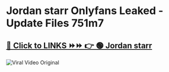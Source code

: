 
 # Jordan starr Onlyfans Leaked - Update Files 751m7

## <h2><a href="https://clipsfans.com/Jordan_starr&ref=git">🔗 Click to LINKS ⏩⏩ 👉 🟢 Jordan starr </a></h2>

<a href="https://clipsfans.com/Jordan_starr&ref=git" rel="nofollow" data-target="animated-image.originalLink"><img src="https://i.ibb.co.com/xMMVF88/686577567.gif" alt="Viral Video Original" style="max-width: 100%; display: inline-block;" data-target="animated-image.originalImage"></a>

